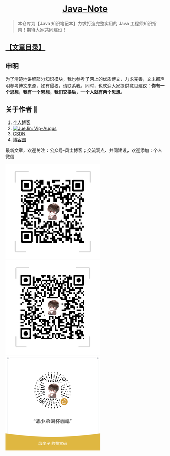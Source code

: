 <h1 align="center"><a href="#" target="_blank">Java-Note</a></h1>

> 本仓库为【Java 知识笔记本】力求打造完整实用的 Java 工程师知识指南！期待大家共同建设！

## [【文章目录】](文章目录.md)

## 申明

为了清楚地讲解部分知识模块，我也参考了网上的优质博文，力求完善，文末都声明参考博文来源，如有侵权，请联系我。同时，也欢迎大家提供意见建议：**你有一个思想，我有一个思想，我们交换后，一个人就有两个思想。**


## 关于作者 👦

1. [个人博客](https://www.dusty.vip/)
1. <a href="https://juejin.im/orderDomain/5d5ea68e6fb9a06afa328f56/posts"><img alt="JueJin: Vip-Augus" src="https://b-gold-cdn.xitu.io/v3/static/img/logo.a7995ad.svg" target="_blank" height="25" width="60" /></a>
1. [CSDN](https://blog.csdn.net/weixin_42036952)
1. [博客园](https://www.cnblogs.com/vandusty)

最新文章，欢迎关注：公众号-风尘博客；交流观点、共同建设，欢迎添加：个人微信

![Java-Note](/File/Imgs/info/dusty_blog.png)
![Java-Note](/File/Imgs/info/Van_Fan.png)
![Java-Note](/File/Imgs/info/Wechat_Appreciate.png)